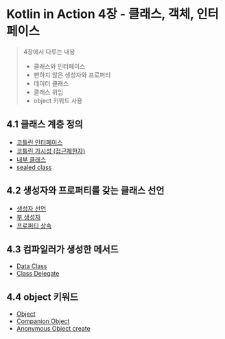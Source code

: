 # Kotlin in Action 4장 - 클래스, 객체, 인터페이스

> 4장에서 다루는 내용
> - 클래스와 인터페이스
> - 뻔하지 않은 생성자와 프로퍼티
> - 데이터 클래스
> - 클래스 위임
> - object 키워드 사용

## 4.1 클래스 계층 정의

- [코틀린 인터페이스](kt_interface/Readme.md)
- [코틀린 가시성 (접근제한자)](kt_interface/Readme.md#가시성-변경자-기본적으로-공개-public-private)
- [내부 클래스](inner_class/Readme.md)
- [sealed class](sealed_class/Readme.md)

## 4.2 생성자와 프로퍼티를 갖는 클래스 선언

- [생성자 선언](constructor/Readme.md)
- [부 생성자](constructor/secondary/Readme.md)
- [프로퍼티 상속](property/Readme.md)


## 4.3 컴파일러가 생성한 메서드

- [Data Class](data_class/Readme.md)
- [Class Delegate](class_delegate/Readme.md)

## 4.4 object 키워드

- [Object](object/Readme.md)
- [Companion Object](object/companion/Readme.md)
- [Anonymous Object create](object/anonymous/Readme.md)